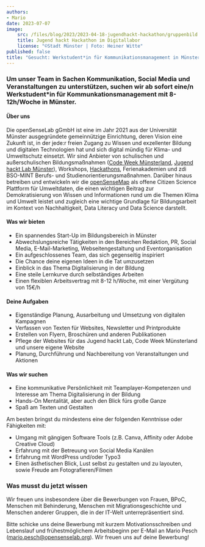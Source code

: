 ```yaml
---
authors:
- Mario
date: 2023-07-07
image:
    src: /files/blog/2023/2023-04-18-jugendhackt-hackathon/gruppenbild.jpeg
    title: Jugend hackt Hackathon im Digitallabor
    license: "©Stadt Münster | Foto: Heiner Witte"
published: false
title: "Gesucht: Werkstudent*in für Kommunikationsmanagement in Münster"
---
```

### Um unser Team in Sachen Kommunikation, Social Media und Veranstaltungen zu unterstützen, suchen wir ab sofort eine/n Werkstudent*in für Kommunkationsmanagement mit 8-12h/Woche in Münster.

#### Über uns
Die openSenseLab gGmbH ist eine im Jahr 2021 aus der Universität Münster ausgegründete gemeinnützige Einrichtung, deren Vision eine Zukunft ist, in der jede:r freien Zugang zu Wissen und exzellenter Bildung und digitalen Technologien hat und sich digital mündig für Klima- und Umweltschutz einsetzt. Wir sind Anbieter von schulischen und außerschulischen Bildungsmaßnahmen ([Code Week Münsterland](https://opensenselab.org/projekte/codeweek/), [Jugend hackt Lab Münster](https://opensenselab.org/projekte/jugendhackt/)), Workshops, [Hackathons](https://opensenselab.org/projekte/jugendhackt_hackathon/), Ferienakademien und zdi BSO-MINT Berufs- und Studienorientierungsmaßnahmen. Darüber hinaus betreiben und entwickeln wir die [openSenseMap](https://opensensemap.org) als offene Citizen Science Plattform für Umweltdaten, die einen wichtigen Beitrag zur Demokratisierung von Wissen und Informationen rund um die Themen Klima und Umwelt leistet und zugleich eine wichtige Grundlage für Bildungsarbeit im Kontext von Nachhaltigkeit, Data Literacy und Data Science darstellt.

#### Was wir bieten
- Ein spannendes Start-Up im Bildungsbereich in Münster
- Abwechslungsreiche Tätigkeiten in den Bereichen Redaktion, PR, Social Media,  E-Mail-Marketing, Webseitengestaltung und Eventorganisation
- Ein aufgeschlossenes Team, das sich gegenseitig inspiriert
- Die Chance deine eigenen Ideen in die Tat umzusetzen
- Einblick in das Thema Digitalisierung in der Bildung
- Eine steile Lernkurve durch selbständiges Arbeiten
- Einen flexiblen Arbeitsvertrag mit 8-12 h/Woche, mit einer Vergütung von 15€/h

#### Deine Aufgaben
- Eigenständige Planung, Ausarbeitung und Umsetzung von digitalen Kampagnen
- Verfassen von Texten für Websites, Newsletter und Printprodukte
- Erstellen von Flyern, Broschüren und anderen Publikationen
- Pflege der Websites für das Jugend hackt Lab, Code Week Münsterland und unsere eigene Website
- Planung, Durchführung und Nachbereitung von Veranstaltungen und Aktionen

#### Was wir suchen

- Eine kommunikative Persönlichkeit mit Teamplayer-Kompetenzen und Interesse am Thema Digitalisierung in der Bildung 
- Hands-On Mentalität, aber auch den Blick fürs große Ganze
- Spaß am Texten und Gestalten

Am besten bringst du mindestens eine der folgenden Kenntnisse oder Fähigkeiten mit:
- Umgang mit gängigen Software Tools (z.B. Canva, Affinity oder Adobe Creative Cloud)
- Erfahrung mit der Betreuung von Social Media Kanälen
- Erfahrung mit WordPress und/oder Typo3  
- Einen ästhetischen Blick, Lust selbst zu gestalten und zu layouten, sowie Freude am Fotografieren/Filmen 

### Was musst du jetzt wissen
Wir freuen uns insbesondere über die Bewerbungen von Frauen, BPoC, Menschen mit Behinderung, Menschen mit Migrationsgeschichte und Menschen anderer Gruppen, die in der IT-Welt unterrepräsentiert sind.

Bitte schicke uns deine Bewerbung mit kurzem Motivationsschreiben und Lebenslauf und frühestmöglichem Arbeitsbeginn per E-Mail an Mario Pesch (mario.pesch@opensenselab.org). Wir freuen uns auf deine Bewerbung!